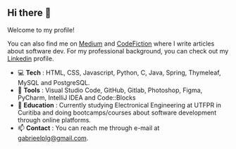 ## Hi there 👋

Welcome to my profile!

You can also find me on [Medium](https://medium.com/@gabrielpulga) and [CodeFiction](https://codefiction.net/) where I write articles about software dev. 
For my professional background, you can check out my [Linkedin](https://www.linkedin.com/in/gabrielpulga) profile.

- :computer: **Tech** : HTML, CSS, Javascript, Python, C, Java, Spring, Thymeleaf, MySQL and PostgreSQL.
- :hammer: **Tools** : Visual Studio Code, GitHub, Gitlab, Photoshop, Figma, PyCharm, IntelliJ IDEA and Code::Blocks
- :book: **Education** : Currently studying Electronical Engineering at UTFPR in Curitiba and doing bootcamps/courses about software development through online platforms.
- 📫 **Contact** : You can reach me through e-mail at gabrieelplg@gmail.com.


